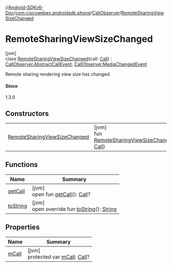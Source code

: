//[Android-SDKv6-Doc](../../../../index.md)/[com.ciscowebex.androidsdk.phone](../../index.md)/[CallObserver](../index.md)/[RemoteSharingViewSizeChanged](index.md)

# RemoteSharingViewSizeChanged

[jvm]\
class [RemoteSharingViewSizeChanged](index.md)(call: [Call](../../-call/index.md)) : [CallObserver.AbstractCallEvent](../-abstract-call-event/index.md), [CallObserver.MediaChangedEvent](../-media-changed-event/index.md)

Remote sharing rendering view size has changed.

#### Since

1.3.0

## Constructors

| | |
|---|---|
| [RemoteSharingViewSizeChanged](-remote-sharing-view-size-changed.md) | [jvm]<br>fun [RemoteSharingViewSizeChanged](-remote-sharing-view-size-changed.md)(call: [Call](../../-call/index.md)) |

## Functions

| Name | Summary |
|---|---|
| [getCall](../-abstract-call-event/get-call.md) | [jvm]<br>open fun [getCall](../-abstract-call-event/get-call.md)(): [Call](../../-call/index.md)? |
| [toString](../-abstract-call-event/to-string.md) | [jvm]<br>open override fun [toString](../-abstract-call-event/to-string.md)(): [String](https://kotlinlang.org/api/latest/jvm/stdlib/kotlin/-string/index.html) |

## Properties

| Name | Summary |
|---|---|
| [mCall](../-abstract-call-event/m-call.md) | [jvm]<br>protected var [mCall](../-abstract-call-event/m-call.md): [Call](../../-call/index.md)? |
